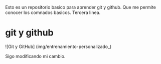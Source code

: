 Esto es un repositorio basico para aprender git y github.
Que me permite conocer los comnados basicos.
Tercera linea.

# git y github

![Git y GitHub] (img/entrenamiento-personalizado_)

Sigo modificando mi cambio.
